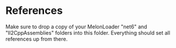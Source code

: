 ﻿# References
Make sure to drop a copy of your MelonLoader "net6" and "Il2CppAssemblies" folders into this folder. Everything should set all references up from there.